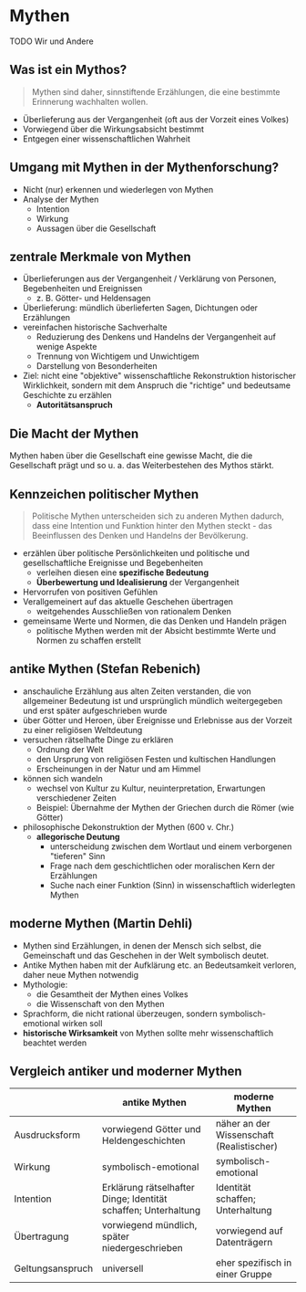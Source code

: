 # Mythen

TODO Wir und Andere

## Was ist ein Mythos?

> Mythen sind daher, sinnstiftende Erzählungen, die eine bestimmte Erinnerung wachhalten wollen.

- Überlieferung aus der Vergangenheit (oft aus der Vorzeit eines Volkes)
- Vorwiegend über die Wirkungsabsicht bestimmt
- Entgegen einer wissenschaftlichen Wahrheit

## Umgang mit Mythen in der Mythenforschung?

- Nicht (nur) erkennen und wiederlegen von Mythen
- Analyse der Mythen
  - Intention
  - Wirkung
  - Aussagen über die Gesellschaft

## zentrale Merkmale von Mythen

- Überlieferungen aus der Vergangenheit / Verklärung von Personen, Begebenheiten und Ereignissen
  - z. B. Götter- und Heldensagen
- Überlieferung: mündlich überlieferten Sagen, Dichtungen oder Erzählungen
- vereinfachen historische Sachverhalte
  - Reduzierung des Denkens und Handelns der Vergangenheit auf wenige Aspekte
  - Trennung von Wichtigem und Unwichtigem
  - Darstellung von Besonderheiten
- Ziel: nicht eine "objektive" wissenschaftliche Rekonstruktion historischer Wirklichkeit, sondern mit dem Anspruch die "richtige" und bedeutsame Geschichte zu erzählen
  - **Autoritätsanspruch**

## Die Macht der Mythen

Mythen haben über die Gesellschaft eine gewisse Macht, die die Gesellschaft prägt und so u. a. das Weiterbestehen des Mythos stärkt.

## Kennzeichen politischer Mythen

> Politische Mythen unterscheiden sich zu anderen Mythen dadurch, dass eine Intention und Funktion hinter den Mythen steckt - das Beeinflussen des Denken und Handelns der Bevölkerung.

- erzählen über politische Persönlichkeiten und politische und gesellschaftliche Ereignisse und Begebenheiten
  - verleihen diesen eine **spezifische Bedeutung**
  - **Überbewertung und Idealisierung** der Vergangenheit
- Hervorrufen von positiven Gefühlen
- Verallgemeinert auf das aktuelle Geschehen übertragen
  - weitgehendes Ausschließen von rationalem Denken
- gemeinsame Werte und Normen, die das Denken und Handeln prägen
  - politische Mythen werden mit der Absicht bestimmte Werte und Normen zu schaffen erstellt

## antike Mythen (Stefan Rebenich)

- anschauliche Erzählung aus alten Zeiten verstanden, die von allgemeiner Bedeutung ist und ursprünglich mündlich weitergegeben und erst später aufgeschrieben wurde
- über Götter und Heroen, über Ereignisse und Erlebnisse aus der Vorzeit zu einer religiösen Weltdeutung
- versuchen rätselhafte Dinge zu erklären
  - Ordnung der Welt
  - den Ursprung von religiösen Festen und kultischen Handlungen
  - Erscheinungen in der Natur und am Himmel
- können sich wandeln
  - wechsel von Kultur zu Kultur, neuinterpretation, Erwartungen verschiedener Zeiten
  - Beispiel: Übernahme der Mythen der Griechen durch die Römer (wie Götter)
- philosophische Dekonstruktion der Mythen (600 v. Chr.)
  - **allegorische Deutung**
    - unterscheidung zwischen dem Wortlaut und einem verborgenen "tieferen" Sinn
    - Frage nach dem geschichtlichen oder moralischen Kern der Erzählungen
    - Suche nach einer Funktion (Sinn) in wissenschaftlich widerlegten Mythen

## moderne Mythen (Martin Dehli)

- Mythen sind Erzählungen, in denen der Mensch sich selbst, die Gemeinschaft und das Geschehen in der Welt symbolisch deutet.
- Antike Mythen haben mit der Aufklärung etc. an Bedeutsamkeit verloren, daher neue Mythen notwendig
- Mythologie:
  - die Gesamtheit der Mythen eines Volkes
  - die Wissenschaft von den Mythen
- Sprachform, die nicht rational überzeugen, sondern symbolisch-emotional wirken soll
- **historische Wirksamkeit** von Mythen sollte mehr wissenschaftlich beachtet werden

## Vergleich antiker und moderner Mythen

|                  | antike Mythen                                                  | moderne Mythen                            |
| ---------------- | -------------------------------------------------------------- | ----------------------------------------- |
| Ausdrucksform    | vorwiegend Götter und Heldengeschichten                        | näher an der Wissenschaft (Realistischer) |
| Wirkung          | symbolisch-emotional                                           | symbolisch-emotional                      |
| Intention        | Erklärung rätselhafter Dinge; Identität schaffen; Unterhaltung | Identität schaffen; Unterhaltung          |
| Übertragung      | vorwiegend mündlich, später niedergeschrieben                  | vorwiegend auf Datenträgern               |
| Geltungsanspruch | universell                                                     | eher spezifisch in einer Gruppe           |
